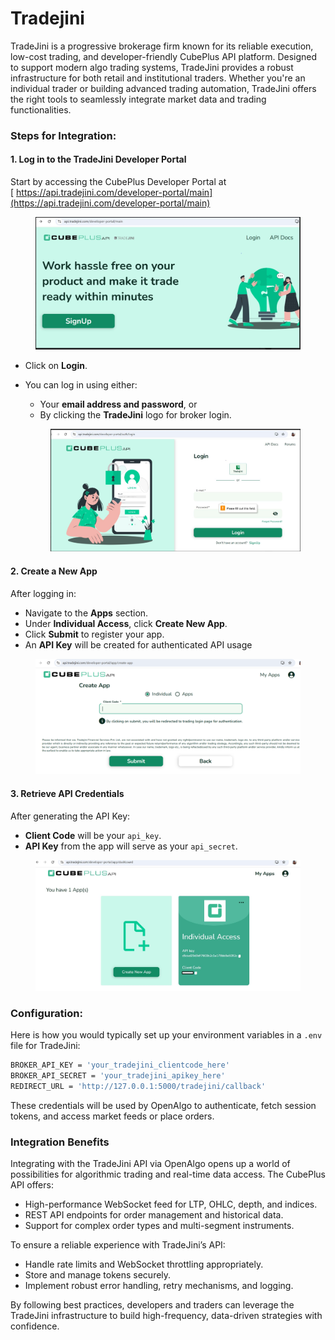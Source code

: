 # Tradejini

TradeJini is a progressive brokerage firm known for its reliable execution, low-cost trading, and developer-friendly CubePlus API platform. Designed to support modern algo trading systems, TradeJini provides a robust infrastructure for both retail and institutional traders. Whether you're an individual trader or building advanced trading automation, TradeJini offers the right tools to seamlessly integrate market data and trading functionalities.

### Steps for Integration:

#### 1. Log in to the TradeJini Developer Portal

Start by accessing the CubePlus Developer Portal at\
[ https://api.tradejini.com/developer-portal/main](https://api.tradejini.com/developer-portal/main)

<figure><img src="../../.gitbook/assets/1 (1).JPG" alt=""><figcaption></figcaption></figure>

* Click on **Login**.
*   You can log in using either:

    * Your **email address and password**, or
    * By clicking the **TradeJini** logo for broker login.

    <figure><img src="../../.gitbook/assets/4.JPG" alt=""><figcaption></figcaption></figure>

#### 2. Create a New App

After logging in:

* Navigate to the **Apps** section.
* Under **Individual Access**, click **Create New App**.
* Click **Submit** to register your app.
* An **API Key** will be created for authenticated API usage



<figure><img src="../../.gitbook/assets/image (1) (1) (1) (1).png" alt=""><figcaption></figcaption></figure>

#### 3. Retrieve API Credentials

After generating the API Key:

* **Client Code** will be your `api_key`.
* **API Key** from the app will serve as your `api_secret`.

<figure><img src="../../.gitbook/assets/3.JPG" alt=""><figcaption></figcaption></figure>

### Configuration:

Here is how you would typically set up your environment variables in a `.env` file for TradeJini:

```bash
BROKER_API_KEY = 'your_tradejini_clientcode_here'
BROKER_API_SECRET = 'your_tradejini_apikey_here'
REDIRECT_URL = 'http://127.0.0.1:5000/tradejini/callback'
```

These credentials will be used by OpenAlgo to authenticate, fetch session tokens, and access market feeds or place orders.

### Integration Benefits

Integrating with the TradeJini API via OpenAlgo opens up a world of possibilities for algorithmic trading and real-time data access. The CubePlus API offers:

* High-performance WebSocket feed for LTP, OHLC, depth, and indices.
* REST API endpoints for order management and historical data.
* Support for complex order types and multi-segment instruments.

To ensure a reliable experience with TradeJini’s API:

* Handle rate limits and WebSocket throttling appropriately.
* Store and manage tokens securely.
* Implement robust error handling, retry mechanisms, and logging.

By following best practices, developers and traders can leverage the TradeJini infrastructure to build high-frequency, data-driven strategies with confidence.
